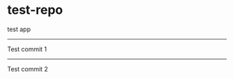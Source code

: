 # test-repo
test app

***************************
Test commit 1

***************************
Test commit 2